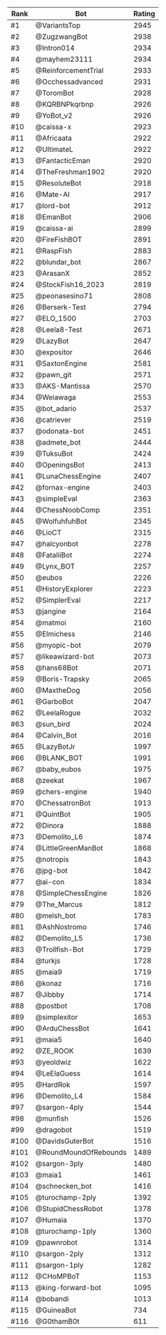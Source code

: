 Rank|Bot|Rating
---|---|---
#1|@VariantsTop|2945
#2|@ZugzwangBot|2938
#3|@Intron014|2934
#4|@mayhem23111|2934
#5|@ReinforcementTrial|2933
#6|@Occhessadvanced|2931
#7|@ToromBot|2928
#8|@KQRBNPkqrbnp|2926
#9|@YoBot_v2|2926
#10|@caissa-x|2923
#11|@Africaata|2922
#12|@UltimateL|2922
#13|@FantacticEman|2920
#14|@TheFreshman1902|2920
#15|@ResoluteBot|2918
#16|@Mate-AI|2917
#17|@lord-bot|2912
#18|@EmanBot|2906
#19|@caissa-ai|2899
#20|@FireFishBOT|2891
#21|@RaspFish|2883
#22|@blundar_bot|2867
#23|@ArasanX|2852
#24|@StockFish16_2023|2819
#25|@peonasesino71|2808
#26|@Berserk-Test|2794
#27|@ELO_1500|2703
#28|@Leela8-Test|2671
#29|@LazyBot|2647
#30|@expositor|2646
#31|@SaxtonEngine|2581
#32|@pawn_git|2571
#33|@AKS-Mantissa|2570
#34|@Weiawaga|2553
#35|@bot_adario|2537
#36|@catriever|2519
#37|@odonata-bot|2451
#38|@admete_bot|2444
#39|@TuksuBot|2424
#40|@OpeningsBot|2413
#41|@LunaChessEngine|2407
#42|@fornax-engine|2403
#43|@simpleEval|2363
#44|@ChessNoobComp|2351
#45|@WolfuhfuhBot|2345
#46|@LioCT|2315
#47|@halcyonbot|2278
#48|@FataliiBot|2274
#49|@Lynx_BOT|2257
#50|@eubos|2226
#51|@HistoryExplorer|2223
#52|@SimplerEval|2217
#53|@jangine|2164
#54|@matmoi|2160
#55|@Elmichess|2146
#56|@myopic-bot|2079
#57|@likeawizard-bot|2073
#58|@hans68Bot|2071
#59|@Boris-Trapsky|2065
#60|@MaxtheDog|2056
#61|@GarboBot|2047
#62|@LeelaRogue|2032
#63|@sun_bird|2024
#64|@Calvin_Bot|2016
#65|@LazyBotJr|1997
#66|@BLANK_BOT|1991
#67|@baby_eubos|1975
#68|@zeekat|1967
#69|@chers-engine|1940
#70|@ChessatronBot|1913
#71|@QuintBot|1905
#72|@Dinora|1888
#73|@Demolito_L6|1874
#74|@LittleGreenManBot|1868
#75|@notropis|1843
#76|@jpg-bot|1842
#77|@ai-con|1834
#78|@SimpleChessEngine|1826
#79|@The_Marcus|1812
#80|@melsh_bot|1783
#81|@AshNostromo|1746
#82|@Demolito_L5|1736
#83|@Trollfish-Bot|1729
#84|@turkjs|1728
#85|@maia9|1719
#86|@konaz|1716
#87|@Jibbby|1714
#88|@postbot|1708
#89|@simplexitor|1653
#90|@ArduChessBot|1641
#91|@maia5|1640
#92|@ZE_ROOK|1639
#93|@yeoldwiz|1622
#94|@LeElaGuess|1614
#95|@HardRok|1597
#96|@Demolito_L4|1584
#97|@sargon-4ply|1544
#98|@munfish|1526
#99|@dragobot|1519
#100|@DavidsGuterBot|1516
#101|@RoundMoundOfRebounds|1489
#102|@sargon-3ply|1480
#103|@maia1|1461
#104|@schnecken_bot|1416
#105|@turochamp-2ply|1392
#106|@StupidChessRobot|1378
#107|@Humaia|1370
#108|@turochamp-1ply|1360
#109|@pawnrobot|1314
#110|@sargon-2ply|1312
#111|@sargon-1ply|1282
#112|@CHoMPBoT|1153
#113|@king-forward-bot|1095
#114|@bobandi|1013
#115|@GuineaBot|734
#116|@G0thamB0t|611
